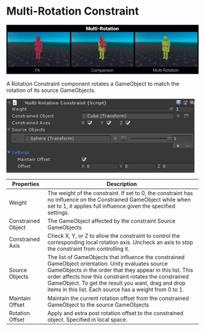 # Multi-Rotation Constraint

![Example](../images/constraint_multi_rotation/multi_rotation.gif)

A Rotation Constraint component rotates a GameObject to match the rotation of its source GameObjects.

![Example](../images/constraint_multi_rotation/multi_rotation_component.png)

|Properties|Description|
|---|---|
|Weight|The weight of the constraint. If set to 0, the constraint has no influence on the Constrained GameObject while when set to 1, it applies full influence given the specified settings.|
|Constrained Object|The GameObject affected by the constraint Source GameObjects|
|Constrained Axis|Check X, Y, or Z to allow the constraint to control the corresponding local rotation axis. Uncheck an axis to stop the constraint from controlling it.|
|Source Objects|The list of GameObjects that influence the constrained GameObject orientation. Unity evaluates source GameObjects in the order that they appear in this list. This order affects how this constraint rotates the constrained GameObject. To get the result you want, drag and drop items in this list. Each source has a weight from 0 to 1.|
|Maintain Offset|Maintain the current rotation offset from the constrained GameObject to the source GameObjects|
|Rotation Offset|Apply and extra post rotation offset to the constrained object. Specified in local space.|
